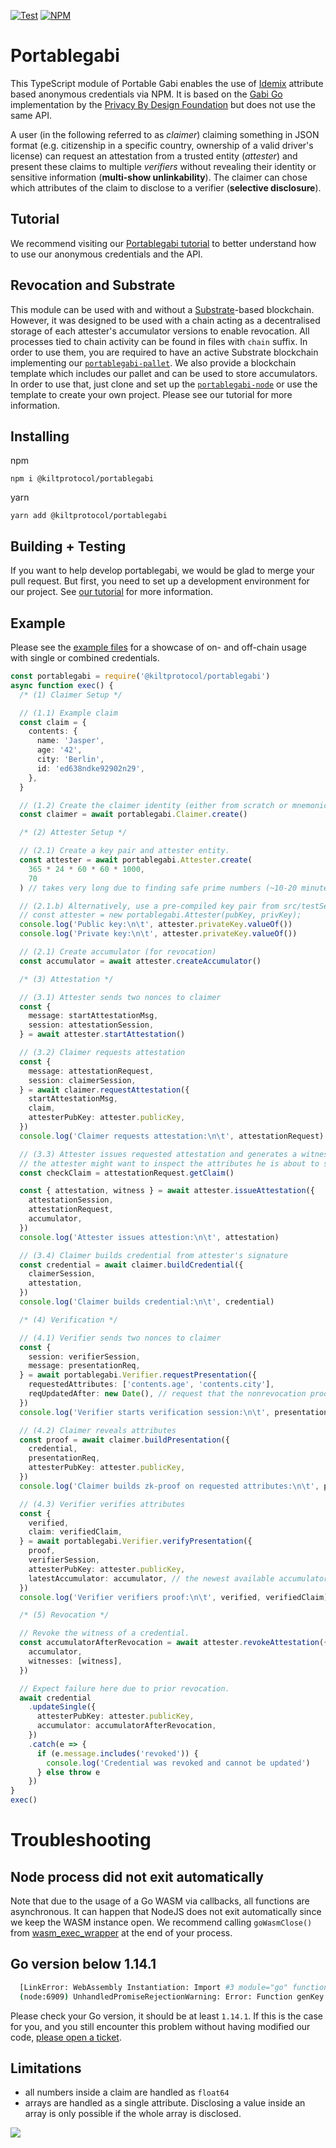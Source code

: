 [![Test](https://github.com/KILTprotocol/portablegabi/workflows/Test/badge.svg)](https://github.com/KILTprotocol/portablegabi/actions) [![NPM](https://img.shields.io/npm/v/@kiltprotocol/portablegabi)](https://www.npmjs.com/package/@kiltprotocol/portablegabi)

# Portablegabi

This TypeScript module of Portable Gabi enables the use of [Idemix](http://www.research.ibm.com/labs/zurich/idemix/) attribute based anonymous credentials via NPM. It is based on the [Gabi Go](https://github.com/privacybydesign/gabi) implementation by the [Privacy By Design Foundation](https://privacybydesign.foundation/) but does not use the same API.

A user (in the following referred to as _claimer_) claiming something in JSON format (e.g. citizenship in a specific country, ownership of a valid driver's license) can request an attestation from a trusted entity (_attester_) and present these claims to multiple _verifiers_ without revealing their identity or sensitive information (**multi-show unlinkability**).
The claimer can chose which attributes of the claim to disclose to a verifier (**selective disclosure**).

## Tutorial

We recommend visiting our [Portablegabi tutorial](https://kiltprotocol.github.io/portablegabi-tutorial/) to better understand how to use our anonymous credentials and the API.

## Revocation and Substrate

This module can be used with and without a [Substrate](https://www.parity.io/substrate/)-based blockchain.
However, it was designed to be used with a chain acting as a decentralised storage of each attester's accumulator versions to enable revocation.
All processes tied to chain activity can be found in files with `chain` suffix. In order to use them, you are required to have an active Substrate blockchain implementing our [`portablegabi-pallet`](https://github.com/KILTprotocol/portablegabi-pallet).
We also provide a blockchain template which includes our pallet and can be used to store accumulators.
In order to use that, just clone and set up the [`portablegabi-node`](https://github.com/KILTprotocol/portablegabi-node) or use the template to create your own project. Please see our tutorial for more information.

## Installing

npm
```
npm i @kiltprotocol/portablegabi
```

yarn
```
yarn add @kiltprotocol/portablegabi
```


## Building + Testing

If you want to help develop portablegabi, we would be glad to merge your pull request.
But first, you need to set up a development environment for our project.
See [our tutorial](https://kiltprotocol.github.io/portablegabi-tutorial/6_development.html) for more information.

## Example

Please see the [example files](docs/examples/) for a showcase of on- and off-chain usage with single or combined credentials.

```typescript
const portablegabi = require('@kiltprotocol/portablegabi')
async function exec() {
  /* (1) Claimer Setup */

  // (1.1) Example claim
  const claim = {
    contents: {
      name: 'Jasper',
      age: '42',
      city: 'Berlin',
      id: 'ed638ndke92902n29',
    },
  }

  // (1.2) Create the claimer identity (either from scratch or mnemonic seed).
  const claimer = await portablegabi.Claimer.create()

  /* (2) Attester Setup */

  // (2.1) Create a key pair and attester entity.
  const attester = await portablegabi.Attester.create(
    365 * 24 * 60 * 60 * 1000,
    70
  ) // takes very long due to finding safe prime numbers (~10-20 minutes)

  // (2.1.b) Alternatively, use a pre-compiled key pair from src/testSetup/testConfig.ts
  // const attester = new portablegabi.Attester(pubKey, privKey);
  console.log('Public key:\n\t', attester.privateKey.valueOf())
  console.log('Private key:\n\t', attester.privateKey.valueOf())

  // (2.1) Create accumulator (for revocation)
  const accumulator = await attester.createAccumulator()

  /* (3) Attestation */

  // (3.1) Attester sends two nonces to claimer
  const {
    message: startAttestationMsg,
    session: attestationSession,
  } = await attester.startAttestation()

  // (3.2) Claimer requests attestation
  const {
    message: attestationRequest,
    session: claimerSession,
  } = await claimer.requestAttestation({
    startAttestationMsg,
    claim,
    attesterPubKey: attester.publicKey,
  })
  console.log('Claimer requests attestation:\n\t', attestationRequest)

  // (3.3) Attester issues requested attestation and generates a witness which can be used to revoke the attestation
  // the attester might want to inspect the attributes he is about to sign
  const checkClaim = attestationRequest.getClaim()

  const { attestation, witness } = await attester.issueAttestation({
    attestationSession,
    attestationRequest,
    accumulator,
  })
  console.log('Attester issues attestion:\n\t', attestation)

  // (3.4) Claimer builds credential from attester's signature
  const credential = await claimer.buildCredential({
    claimerSession,
    attestation,
  })
  console.log('Claimer builds credential:\n\t', credential)

  /* (4) Verification */

  // (4.1) Verifier sends two nonces to claimer
  const {
    session: verifierSession,
    message: presentationReq,
  } = await portablegabi.Verifier.requestPresentation({
    requestedAttributes: ['contents.age', 'contents.city'],
    reqUpdatedAfter: new Date(), // request that the nonrevocation proof contains an accumulator which was created after this date or that the accumulator is the newest available
  })
  console.log('Verifier starts verification session:\n\t', presentationReq)

  // (4.2) Claimer reveals attributes
  const proof = await claimer.buildPresentation({
    credential,
    presentationReq,
    attesterPubKey: attester.publicKey,
  })
  console.log('Claimer builds zk-proof on requested attributes:\n\t', proof)

  // (4.3) Verifier verifies attributes
  const {
    verified,
    claim: verifiedClaim,
  } = await portablegabi.Verifier.verifyPresentation({
    proof,
    verifierSession,
    attesterPubKey: attester.publicKey,
    latestAccumulator: accumulator, // the newest available accumulator
  })
  console.log('Verifier verifiers proof:\n\t', verified, verifiedClaim)

  /* (5) Revocation */

  // Revoke the witness of a credential.
  const accumulatorAfterRevocation = await attester.revokeAttestation({
    accumulator,
    witnesses: [witness],
  })

  // Expect failure here due to prior revocation.
  await credential
    .updateSingle({
      attesterPubKey: attester.publicKey,
      accumulator: accumulatorAfterRevocation,
    })
    .catch(e => {
      if (e.message.includes('revoked')) {
        console.log('Credential was revoked and cannot be updated')
      } else throw e
    })
}
exec()
```

# Troubleshooting

## Node process did not exit automatically

Note that due to the usage of a Go WASM via callbacks, all functions are asynchronous. It can happen that NodeJS does not exit automatically since we keep the WASM instance open. We recommend calling `goWasmClose()` from [wasm_exec_wrapper](src/wasm/wasm_exec_wrapper.ts) at the end of your process.

## Go version below 1.14.1

```bash
  [LinkError: WebAssembly Instantiation: Import #3 module="go" function="runtime.nanotime" error: function import requires a callable]
  (node:6909) UnhandledPromiseRejectionWarning: Error: Function genKey missing in WASM
```

Please check your Go version, it should be at least `1.14.1`. If this is the case for you, and you still encounter this problem without having modified our code, [please open a ticket](https://github.com/KILTprotocol/portablegabi/issues/new).

## Limitations

- all numbers inside a claim are handled as `float64`
- arrays are handled as a single attribute. Disclosing a value inside an array is only possible if the whole array is disclosed.

![](./web3_foundation_grants_badge_black.svg)
